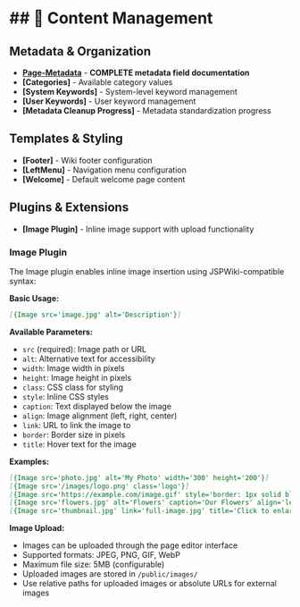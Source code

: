 # ## 📝 Content Management

## Metadata & Organization
* **[Page-Metadata](../pages/Page-Metadata)** - **COMPLETE metadata field documentation**
* **[Categories]** - Available category values
* **[System Keywords]** - System-level keyword management
* **[User Keywords]** - User keyword management
* **[Metadata Cleanup Progress]** - Metadata standardization progress

## Templates & Styling
* **[Footer]** - Wiki footer configuration
* **[LeftMenu]** - Navigation menu configuration
* **[Welcome]** - Default welcome page content

## Plugins & Extensions
* **[Image Plugin]** - Inline image support with upload functionality

### Image Plugin
The Image plugin enables inline image insertion using JSPWiki-compatible syntax:

**Basic Usage:**
```markdown
[{Image src='image.jpg' alt='Description'}]
```

**Available Parameters:**
* `src` (required): Image path or URL
* `alt`: Alternative text for accessibility
* `width`: Image width in pixels
* `height`: Image height in pixels
* `class`: CSS class for styling
* `style`: Inline CSS styles
* `caption`: Text displayed below the image
* `align`: Image alignment (left, right, center)
* `link`: URL to link the image to
* `border`: Border size in pixels
* `title`: Hover text for the image

**Examples:**
```markdown
[{Image src='photo.jpg' alt='My Photo' width='300' height='200'}]
[{Image src='/images/logo.png' class='logo'}]
[{Image src='https://example.com/image.gif' style='border: 1px solid black;'}]
[{Image src='flowers.jpg' alt='Flowers' caption='Our Flowers' align='left' style='font-size: 120%;background-color: white;'}]
[{Image src='thumbnail.jpg' link='full-image.jpg' title='Click to enlarge'}]
```

**Image Upload:**
* Images can be uploaded through the page editor interface
* Supported formats: JPEG, PNG, GIF, WebP
* Maximum file size: 5MB (configurable)
* Uploaded images are stored in `/public/images/`
* Use relative paths for uploaded images or absolute URLs for external images
